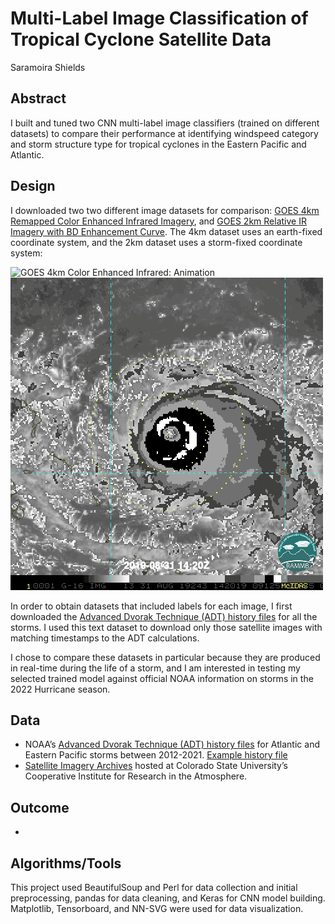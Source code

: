 # Multi-Label Image Classification of Tropical Cyclone Satellite Data
Saramoira Shields

## Abstract
I built and tuned two CNN multi-label image classifiers (trained on different datasets) to compare their performance at identifying windspeed category and storm structure type for tropical cyclones in the Eastern Pacific and Atlantic. 

## Design 

I downloaded two two different image datasets for comparison: [GOES 4km Remapped Color Enhanced Infrared Imagery](), and [GOES 2km Relative IR Imagery with BD Enhancement Curve](). The 4km dataset uses an earth-fixed coordinate system, and the 2km dataset uses a storm-fixed coordinate system:

![GOES 4km Color Enhanced Infrared: Animation](https://github.com/saramoira/deep_learning/blob/main/images/Dorian_4km.gif) ![GOES 2km Infrared with BD Enhancement Curve: Animation](https://github.com/saramoira/deep_learning/blob/main/images/Dorian_2km_small.gif)

In order to obtain datasets that included labels for each image, I first downloaded the [Advanced Dvorak Technique (ADT) history files]() for all the storms. I used this text dataset to download only those satellite images with matching timestamps to the ADT calculations.

I chose to compare these datasets in particular because they are produced in real-time during the life of a storm, and I am interested in testing my selected trained model against official NOAA information on storms in the 2022 Hurricane season. 

## Data

* NOAA’s [Advanced Dvorak Technique (ADT) history files](https://www.ssd.noaa.gov/PS/TROP/2021/adt/archive.html) for Atlantic and Eastern Pacific storms between 2012-2021. [Example history file](https://www.ssd.noaa.gov/PS/TROP/DATA/2021/adt/text/01L-list.txt)
* [Satellite Imagery Archives](https://rammb-data.cira.colostate.edu/tc_realtime/storm_satellite.asp?storm_identifier=al072021) hosted at Colorado State University’s Cooperative Institute for Research in the Atmosphere.

## Outcome

* 

## Algorithms/Tools
This project used BeautifulSoup and Perl for data collection and initial preprocessing, pandas for data cleaning, and Keras for CNN model building. Matplotlib, Tensorboard, and NN-SVG were used for data visualization.
